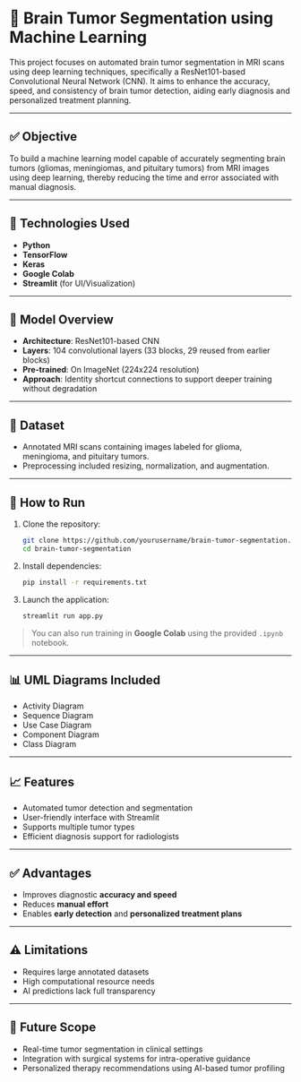 
# 🧠 Brain Tumor Segmentation using Machine Learning

This project focuses on automated brain tumor segmentation in MRI scans using deep learning techniques, specifically a ResNet101-based Convolutional Neural Network (CNN). It aims to enhance the accuracy, speed, and consistency of brain tumor detection, aiding early diagnosis and personalized treatment planning.

---

## ✅ Objective

To build a machine learning model capable of accurately segmenting brain tumors (gliomas, meningiomas, and pituitary tumors) from MRI images using deep learning, thereby reducing the time and error associated with manual diagnosis.

---

## 🧪 Technologies Used

- **Python**
- **TensorFlow**
- **Keras**
- **Google Colab**
- **Streamlit** (for UI/Visualization)

---

## 🧠 Model Overview

- **Architecture**: ResNet101-based CNN
- **Layers**: 104 convolutional layers (33 blocks, 29 reused from earlier blocks)
- **Pre-trained**: On ImageNet (224x224 resolution)
- **Approach**: Identity shortcut connections to support deeper training without degradation

---

## 📂 Dataset

- Annotated MRI scans containing images labeled for glioma, meningioma, and pituitary tumors.
- Preprocessing included resizing, normalization, and augmentation.

---

## 🚀 How to Run

1. Clone the repository:
   ```bash
   git clone https://github.com/yourusername/brain-tumor-segmentation.git
   cd brain-tumor-segmentation
   ```

2. Install dependencies:
   ```bash
   pip install -r requirements.txt
   ```

3. Launch the application:
   ```bash
   streamlit run app.py
   ```

> You can also run training in **Google Colab** using the provided `.ipynb` notebook.

---

## 📊 UML Diagrams Included

- Activity Diagram
- Sequence Diagram
- Use Case Diagram
- Component Diagram
- Class Diagram

---

## 📈 Features

- Automated tumor detection and segmentation
- User-friendly interface with Streamlit
- Supports multiple tumor types
- Efficient diagnosis support for radiologists

---

## ✅ Advantages

- Improves diagnostic **accuracy and speed**
- Reduces **manual effort**
- Enables **early detection** and **personalized treatment plans**

---

## ⚠️ Limitations

- Requires large annotated datasets
- High computational resource needs
- AI predictions lack full transparency

---

## 🔮 Future Scope

- Real-time tumor segmentation in clinical settings
- Integration with surgical systems for intra-operative guidance
- Personalized therapy recommendations using AI-based tumor profiling


